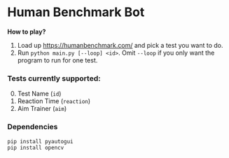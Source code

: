 # Human Benchmark Bot
**How to play?**
1. Load up https://humanbenchmark.com/ and pick a test you want to do.
2. Run `python main.py [--loop] <id>`. Omit `--loop` if you only want the program to run for one test.

### Tests currently supported:
0. Test Name (`id`)
1. Reaction Time (`reaction`)
2. Aim Trainer (`aim`)

### Dependencies
```
pip install pyautogui
pip install opencv
```